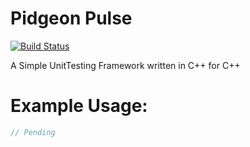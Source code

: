 # Pidgeon Pulse

[![Build Status](https://jenkins.shodan.fyi/buildStatus/icon?job=PidgeonPulse)](https://jenkins.shodan.fyi/job/PidgeonPulse/)

A Simple UnitTesting Framework written in C++ for C++

# Example Usage:

```c++
// Pending
```